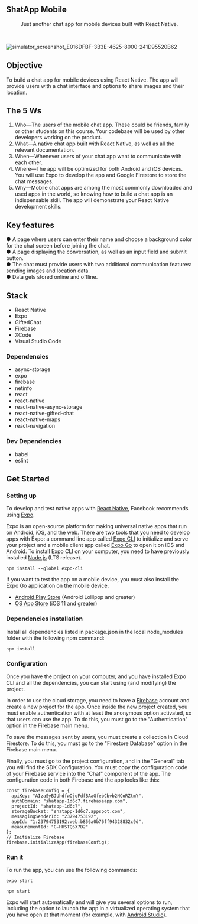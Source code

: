 ## ShatApp Mobile

<p align="center">
    Just another chat app for mobile devices built with React Native.
  </p>

  </br>

<p align="center" width="4000x" >

![simulator_screenshot_E016DFBF-3B3E-4625-8000-241D95520B62](https://user-images.githubusercontent.com/43752457/128925597-c3e3643b-08a8-42fb-9ef7-9f21be416be0.png)


</p>

## Objective

To build a chat app for mobile devices using React Native. The app will
provide users with a chat interface and options to share images and their
location.

## The 5 Ws

1. Who—The users of the mobile chat app. These could be friends, family or other
students on this course. Your codebase will be used by other developers working on
the product.
2. What—A native chat app built with React Native, as well as all the relevant
documentation.
3. When—Whenever users of your chat app want to communicate with each other.
4. Where—The app will be optimized for both Android and iOS devices. You will use
Expo to develop the app and Google Firestore to store the chat messages.
5. Why—Mobile chat apps are among the most commonly downloaded and used apps
in the world, so knowing how to build a chat app is an indispensable skill. The app
will demonstrate your React Native development skills.

## Key features

● A page where users can enter their name and choose a background color for the chat screen
before joining the chat.
</br>
● A page displaying the conversation, as well as an input field and submit button.
</br>
● The chat must provide users with two additional communication features: sending images
and location data.
</br>
● Data gets stored online and offline.

## Stack

- React Native
- Expo
- GiftedChat
- Firebase
- XCode
- Visual Studio Code

### Dependencies

- async-storage
- expo
- firebase
- netinfo
- react
- react-native
- react-native-async-storage
- react-native-gifted-chat
- react-native-maps
- react-navigation

### Dev Dependencies

- babel
- eslint

<!-- GET STARTED -->
## Get Started

### Setting up

To develop and test native apps with [React Native](https://reactnative.dev/), Facebook recommends using [Expo](https://docs.expo.io/get-started/installation/).

Expo is an open-source platform for making universal native apps that run on Android, iOS, and the web. There are two tools that you need to develop apps with Expo: a command line app called [Expo CLI](https://docs.expo.io/workflow/expo-cli/) to initialize and serve your project and a mobile client app called [Expo Go](https://docs.expo.io/guides/sharing-preview-releases/#expo-go) to open it on iOS and Android. To install Expo CLI on your computer, you need to have previously installed [Node.js](https://nodejs.org/) (LTS release).

```
npm install --global expo-cli
```

If you want to test the app on a mobile device, you must also install the Expo Go application on the mobile device.

- [Android Play Store](https://play.google.com/store/apps/details?id=host.exp.exponent) (Android Lollipop and greater)
- [OS App Store](https://itunes.com/apps/exponent) (iOS 11 and greater)

### Dependencies installation

Install all dependencies listed in package.json in the local node_modules folder with the following npm command:

```
npm install
```

### Configuration

Once you have the project on your computer, and you have installed Expo CLI and all the dependencies, you can start using (and modifying) the project.

In order to use the cloud storage, you need to have a [Firebase](https://firebase.google.com/) account and create a new project for the app. Once inside the new project created, you must enable authentication with at least the anonymous option activated, so that users can use the app. To do this, you must go to the "Authentication" option in the Firebase main menu.

To save the messages sent by users, you must create a collection in Cloud Firestore. To do this, you must go to the "Firestore Database" option in the Firebase main menu.

Finally, you must go to the project configuration, and in the "General" tab you will find the SDK Configuration. You must copy the configuration code of your Firebase service into the "Chat" component of the app. The configuration code in both Firebase and the app looks like this:

```
const firebaseConfig = {
  apiKey: "AIzaSyBJUhdfwOjoFdfBAaGfebCbvb2NCoRZtmY",
  authDomain: "shatapp-1d6c7.firebaseapp.com",
  projectId: "shatapp-1d6c7",
  storageBucket: "shatapp-1d6c7.appspot.com",
  messagingSenderId: "23794753192",
  appId: "1:23794753192:web:b856a0b76ff94328832c9d",
  measurementId: "G-HHSTQ6X7D2"
};
// Initialize Firebase
firebase.initializeApp(firebaseConfig);
```

### Run it

To run the app, you can use the following commands:

```
expo start
```
```
npm start
```

Expo will start automatically and will give you several options to run, including the option to launch the app in a virtualized operating system that you have open at that moment (for example, with [Android Studio](https://developer.android.com/)).
